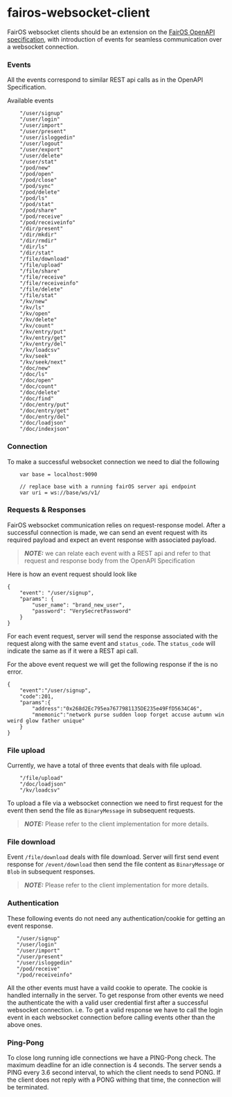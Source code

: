 # fairos-websocket-client

FairOS websocket clients should be an extension on the [FairOS OpenAPI specification](https://docs.fairos.fairdatasociety.org/api/),
with introduction of events for seamless communication over a websocket connection.

### Events
All the events correspond to similar REST api calls as in the OpenAPI Specification.

Available events

```
    "/user/signup"
    "/user/login"
    "/user/import"
    "/user/present"
    "/user/isloggedin"
    "/user/logout"
    "/user/export"
    "/user/delete"
    "/user/stat"
    "/pod/new"
    "/pod/open"
    "/pod/close"
    "/pod/sync"
    "/pod/delete"
    "/pod/ls"
    "/pod/stat"
    "/pod/share"
    "/pod/receive"
    "/pod/receiveinfo"
    "/dir/present"
    "/dir/mkdir"
    "/dir/rmdir"
    "/dir/ls"
    "/dir/stat"
    "/file/download"
    "/file/upload"
    "/file/share"
    "/file/receive"
    "/file/receiveinfo"
    "/file/delete"
    "/file/stat"
    "/kv/new"
    "/kv/ls"
    "/kv/open"
    "/kv/delete"
    "/kv/count"
    "/kv/entry/put"
    "/kv/entry/get"
    "/kv/entry/del"
    "/kv/loadcsv"
    "/kv/seek"
    "/kv/seek/next"
    "/doc/new"
    "/doc/ls"
    "/doc/open"
    "/doc/count"
    "/doc/delete"
    "/doc/find"
    "/doc/entry/put"
    "/doc/entry/get"
    "/doc/entry/del"
    "/doc/loadjson"
    "/doc/indexjson"
```

### Connection

To make a successful websocket connection we need to dial the following

```
    var base = localhost:9090
    
    // replace base with a running fairOS server api endpoint
    var uri = ws://base/ws/v1/
```

### Requests & Responses

FairOS websocket communication relies on request-response model. After a successful connection is made, we can
send an event request with its required payload and expect an event response with associated payload.

> **_NOTE:_** we can relate each event with a REST api and refer to that request and response body from the OpenAPI Specification

Here is how an event request should look like
```
{
    "event": "/user/signup",
    "params": {
        "user_name": "brand_new_user",
        "password": "VerySecretPassword"
    }
}
```

For each event request, server will send the response associated with the request along with the same event and `status_code`.
The `status_code` will indicate the same as if it were a REST api call.


For the above event request we will get the following response if the is no error. 
```
{
    "event":"/user/signup",
    "code":201,
    "params":{
        "address":"0x268d2Ec795ea7677981135DE235e49FfD5634C46",
        "mnemonic":"network purse sudden loop forget accuse autumn win weird glow father unique"
    }
}
```

### File upload

Currently, we have a total of three events that deals with file upload.
```
    "/file/upload"
    "/doc/loadjson"
    "/kv/loadcsv"
```

To upload a file via a websocket connection we need to first request for the event then send the file as `BinaryMessage`
in subsequent requests.

> **_NOTE:_** Please refer to the client implementation for more details. 

### File download

Event `/file/download` deals with file download. Server will first send event response for `/event/download` 
then send the file content as `BinaryMessage` or `Blob` in subsequent responses.

> **_NOTE:_** Please refer to the client implementation for more details. 
 
### Authentication

These following events do not need any authentication/cookie for getting an event response.

 ```
    "/user/signup"
    "/user/login"
    "/user/import"
    "/user/present"
    "/user/isloggedin"
    "/pod/receive"
    "/pod/receiveinfo"
 ```

All the other events must have a vaild cookie to operate. The cookie is handled internally in the server.
To get response from other events we need the authenticate the with a valid user credential first after a
successful websocket connection. i.e. To get a valid response we have to call the login event in each 
websocket connection before calling events other than the above ones.

### Ping-Pong

To close long running idle connections we have a PING-Pong check. The maximum deadline for an idle connection is 4 seconds.
The server sends a PING every 3.6 second interval, to which the client needs to send PONG. If the client does not reply with a PONG
withing that time, the connection will be terminated.